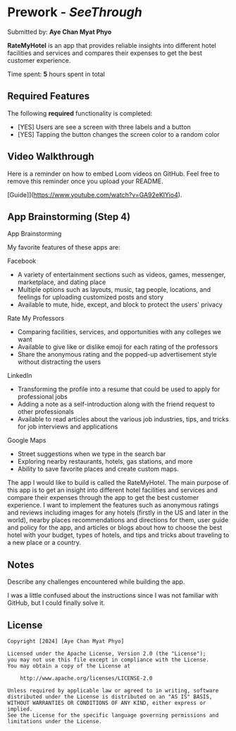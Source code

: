 # Prework - *SeeThrough*

Submitted by: **Aye Chan Myat Phyo**

**RateMyHotel** is an app that provides reliable insights into different hotel facilities and services and compares their expenses to get the best customer experience.

Time spent: **5** hours spent in total

## Required Features

The following **required** functionality is completed:

- [YES] Users are see a screen with three labels and a button
- [YES] Tapping the button changes the screen color to a random color
 
## Video Walkthrough

Here is a reminder on how to embed Loom videos on GitHub. Feel free to remove this reminder once you upload your README. 

[Guide]](https://www.youtube.com/watch?v=GA92eKlYio4).

## App Brainstorming (Step 4)

App Brainstorming

My favorite features of these apps are:

Facebook

- A variety of entertainment sections such as videos, games, messenger, marketplace, and dating place
- Multiple options such as layouts, music, tag people, locations, and feelings for uploading customized posts and story
- Available to mute, hide, except, and block to protect the users' privacy


Rate My Professors

- Comparing facilities, services, and opportunities with any colleges we want
- Available to give like or dislike emoji for each rating of the professors
-  Share the anonymous rating and the popped-up advertisement style without distracting the users


LinkedIn

- Transforming the profile into a resume that could be used to apply for professional jobs
- Adding a note as a self-introduction along with the friend request to other professionals
- Available to read articles about the various job industries, tips, and tricks for job interviews and applications


Google Maps

- Street suggestions when we type in the search bar
- Exploring nearby restaurants, hotels, gas stations, and more
- Ability to save favorite places and create custom maps.


The app I would like to build is called the RateMyHotel. The main purpose of this app is to get an insight into different hotel facilities and services and compare their expenses through the app to get the best customer experience. I want to implement the features such as anonymous ratings and reviews including images for any hotels (firstly in the US and later in the world), nearby places recommendations and directions for them, user guide and policy for the app, and articles or blogs about how to choose the best hotel with your budget, types of hotels, and tips and tricks about traveling to a new place or a country.

## Notes

Describe any challenges encountered while building the app.

I was a little confused about the instructions since I was not familiar with GitHub, but I could finally solve it.

## License

    Copyright [2024] [Aye Chan Myat Phyo]

    Licensed under the Apache License, Version 2.0 (the "License");
    you may not use this file except in compliance with the License.
    You may obtain a copy of the License at

        http://www.apache.org/licenses/LICENSE-2.0

    Unless required by applicable law or agreed to in writing, software
    distributed under the License is distributed on an "AS IS" BASIS,
    WITHOUT WARRANTIES OR CONDITIONS OF ANY KIND, either express or implied.
    See the License for the specific language governing permissions and
    limitations under the License.

